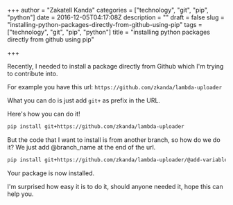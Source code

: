 +++
author = "Zakatell Kanda"
categories = ["technology", "git", "pip", "python"]
date = 2016-12-05T04:17:08Z
description = ""
draft = false
slug = "installing-python-packages-directly-from-github-using-pip"
tags = ["technology", "git", "pip", "python"]
title = "installing python packages directly from github using pip"

+++

Recently, I needed to install a package directly from Github which I'm trying to contribute into.

For example you have this url: `https://github.com/zkanda/lambda-uploader`

What you can do is just add `git+` as prefix in the URL.

Here's how you can do it!

```bash
pip install git+https://github.com/zkanda/lambda-uploader
```

But the code that I want to install is from another branch, so how do we do it? We just add @branch_name at the end of the url.

```bash
pip install git+https://github.com/zkanda/lambda-uploader/@add-variables-as-shell-parameter
```

Your package is now installed.

I'm surprised how easy it is to do it, should anyone needed it, hope this can help you.
